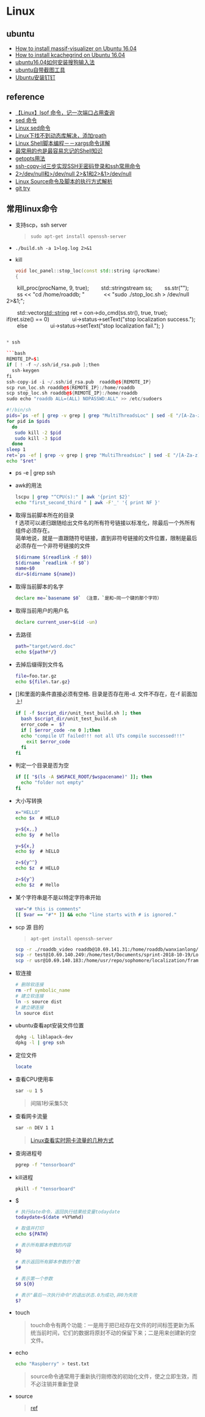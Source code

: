 # Linux

## ubuntu

* [How to install massif-visualizer on Ubuntu 16.04](https://www.howtoinstall.co/en/ubuntu/xenial/massif-visualizer)
* [How to install kcachegrind on Ubuntu 16.04](https://www.howtoinstall.co/en/ubuntu/xenial/kcachegrind)
* [ubuntu16.04如何安装搜狗输入法](https://jingyan.baidu.com/article/642c9d341b3ccb644a46f7ac.html)
* [ubuntu自带截图工具](https://blog.csdn.net/qq_38880380/article/details/78233687)
* [Ubuntu安装钉钉](https://blog.csdn.net/gozs_cs_dn/article/details/80230935)

## reference

* [【Linux】lsof 命令，记一次端口占用查询](https://www.cnblogs.com/liuyongcn/p/5433139.html)
* [sed 命令](https://www.ibm.com/support/knowledgecenter/zh/ssw_aix_71/com.ibm.aix.cmds5/sed.htm)
* [Linux sed命令](http://www.runoob.com/linux/linux-comm-sed.html)
* [Linux下找不到动态库解决，添加rpath](https://blog.csdn.net/baidu_17611285/article/details/82427359)
* [Linux Shell脚本编程－－xargs命令详解](https://blog.csdn.net/xifeijian/article/details/9286189)
* [最常用的也是最容易忘记的Shell知识](https://blog.csdn.net/jewes/article/details/8247743)
* [getopts用法](http://blog.chinaunix.net/uid-22566367-id-381953.html)
* [ssh-copy-id三步实现SSH无密码登录和ssh常用命令](https://blog.csdn.net/liu_qingbo/article/details/78383892)
* [2>/dev/null和>/dev/null 2>&1和2>&1>/dev/null](https://blog.csdn.net/zhongqi2513/article/details/78613768)
* [Linux Source命令及脚本的执行方式解析](https://www.cnblogs.com/ThatsMyTiger/p/6865817.html)
* [git try](http://try.github.io/)

## 常用linux命令

* 支持scp，ssh server
  >`sudo apt-get install openssh-server`
  
* `./build.sh -a 1>log.log 2>&1`

* kill

  ```cpp
  void loc_panel::stop_loc(const std::string &procName)
  {

    kill_proc(procName, 9, true);
    std::stringstream ss;
    ss.str("");
    ss << "cd /home/roaddb; "
       << "sudo ./stop_loc.sh > /dev/null 2>&1;";

    std::vector<std::string> ret = con->do_cmd(ss.str(), true, true);
    if(ret.size() == 0)
        ui->status->setText("stop localization success.");
    else
        ui->status->setText("stop localization fail.");
  }

  ```cpp

* ssh

  ```bash
  REMOTE_IP=$1
  if [ ! -f ~/.ssh/id_rsa.pub ];then
    ssh-keygen
  fi
  ssh-copy-id -i ~/.ssh/id_rsa.pub  roaddb@${REMOTE_IP}
  scp run_loc.sh roaddb@${REMOTE_IP}:/home/roaddb
  scp stop_loc.sh roaddb@${REMOTE_IP}:/home/roaddb
  sudo echo "roaddb ALL=(ALL) NOPASSWD:ALL" >> /etc/sudoers
  ```

  ```bash
  #!/bin/sh
  pids=`ps -ef | grep -v grep | grep "MultiThreadsLoc" | sed -E "/[A-Za-z]* *([0-9]*).*/s//\\1/"`
  for pid in $pids
    do
     sudo kill -2 $pid
     sudo kill -3 $pid
    done
  sleep 1
  ret=`ps -ef | grep -v grep | grep "MultiThreadsLoc" | sed -E "/[A-Za-z]* *([0-9]*).*/s//\\1/"`
  echo "$ret"
  ```

* ps -e | grep ssh

* awk的用法

  ```bash
  lscpu | grep "^CPU(s):" | awk '{print $2}'
  echo "first_second_third " | awk -F'_' '{ print NF }'

  ```

* 取得当前脚本所在的目录  
  f 选项可以递归跟随给出文件名的所有符号链接以标准化，除最后一个外所有组件必须存在。  
  简单地说，就是一直跟随符号链接，直到非符号链接的文件位置，限制是最后必须存在一个非符号链接的文件

  ```bash
  $(dirname $(readlink -f $0))
  $(dirname `readlink -f $0`)
  name=$0
  dir=$(dirname ${name})
  ```

* 取得当前脚本的名字

  ```bash
  declare me=`basename $0` （注意，`是和~同一个键的那个字符）
  ```

* 取得当前用户的用户名

  ```bash
  declare current_user=$(id -un)
  ```

* 去路径

  ```bash
  path="target/word.doc"
  echo ${path#*/}
  ```

* 去掉后缀得到文件名

  ```bash
  file=foo.tar.gz
  echo ${file%.tar.gz}
  ```

* []和里面的条件直接必须有空格.  目录是否存在用-d. 文件不存在，在-f 前面加上!

  ```bash
  if [ -f $script_dir/unit_test_build.sh ]; then
    bash $script_dir/unit_test_build.sh
    error_code =  $?
    if [ $error_code -ne 0 ];then
    echo "compile UT failed!!! not all UTs compile successed!!!"
      exit $error_code
    fi
  fi
  ```

* 判定一个目录是否为空

  ```bash
  if [[ "$(ls -A $WSPACE_ROOT/$wspacename)" ]]; then
    echo "folder not empty"
  fi
  ```  

* 大小写转换

  ```bash
  x="HELLO"
  echo $x  # HELLO

  y=${x,,}
  echo $y  # hello

  y=${x,}
  echo $y  # hELLO

  z=${y^^} 
  echo $z  # HELLO

  z=${y^} 
  echo $z  # Hello 
  ```

* 某个字符串是不是以特定字符串开始

  ```bash
  var="# this is comments"
  [[ $var == "#"* ]] && echo "line starts with # is ignored."
  ```

* scp 源 目的
  >`apt-get install openssh-server`

  ```bash
  scp -r ./roaddb_video roaddb@10.69.141.31:/home/roaddb/wanxianlong/framework/device
  scp -r test@10.69.140.249:/home/test/Documents/sprint-2018-10-19/London .
  scp -r usr@10.69.140.183:/home/usr/repo/sophomore/localization/framework/device/roaddb_logger .
  ```

* 软连接

  ```bash
  # 删除软连接
  rm -rf symbolic_name
  # 建立软连接
  ln -s source dist
  # 建立硬连接
  ln source dist
  ```

* ubuntu查看apt安装文件位置

  ```bash
  dpkg -L liblapack-dev
  dpkg -l | grep ssh
  ```

* 定位文件

  ```bash
  locate
  ```

* 查看CPU使用率

  ```bash
  sar -u 1 5
  ```

  >间隔1秒采集5次
* 查看网卡流量

  ```bash
  sar -n DEV 1 1
  ```

  >[Linux查看实时网卡流量的几种方式](https://www.jianshu.com/p/b9e942f3682c)
* 查询进程号

  ```bash
  pgrep -f "tensorboard"
  ```

* kill进程

  ```bash
  pkill -f "tensorboard"
  ```

* $

  ```bash
  # 执行date命令，返回执行结果给变量todaydate
  todaydate=$(date +%Y%m%d)
  ```

  ```bash
  # 取值并打印
  echo ${PATH}
  ```

  ```bash
  # 表示所有脚本参数的内容
  $@
  ```

  ```bash
  # 表示返回所有脚本参数的个数
  $#
  ```

  ```bash
  # 表示第一个参数
  $0 ${0}
  ```

  ```bash
  # 表示"最后一次执行命令"的退出状态.0为成功,非0为失败
  $?
  ```

* touch
  >touch命令有两个功能：一是用于把已经存在文件的时间标签更新为系统当前时间，它们的数据将原封不动的保留下来；二是用来创建新的空文件。
* echo

  ```bash
  echo "Raspberry" > test.txt
  ```

  >source命令通常用于重新执行刚修改的初始化文件，使之立即生效，而不必注销并重新登录
* source
  >[ref](https://www.cnblogs.com/ThatsMyTiger/p/6865817.html)